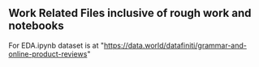 ## Work Related Files inclusive of rough work and notebooks


For EDA.ipynb dataset is at "https://data.world/datafiniti/grammar-and-online-product-reviews"
